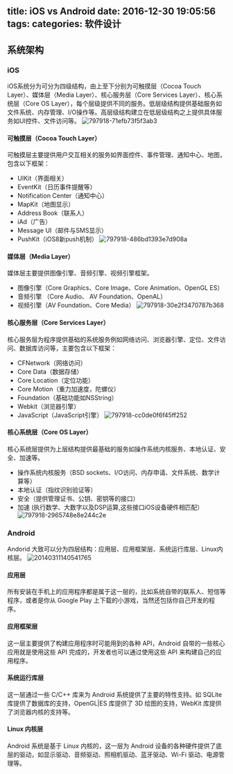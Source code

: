 title: iOS vs Android
date: 2016-12-30 19:05:56
tags:
categories: 软件设计
---

## 系统架构

### iOS
iOS系统分为可分为四级结构，由上至下分别为可触摸层（Cocoa Touch Layer）、媒体层（Media Layer）、核心服务层（Core Services Layer）、核心系统层（Core OS Layer），每个层级提供不同的服务。低层级结构提供基础服务如文件系统、内存管理、I/O操作等。高层级结构建立在低层级结构之上提供具体服务如UI控件、文件访问等。
![797918-71efb73f5f3ab3](http://file.blog.chaosky.tech/2016-12-30-797918-71efb73f5f3ab3c6.png)

#### 可触摸层（Cocoa Touch Layer）
可触摸层主要提供用户交互相关的服务如界面控件、事件管理、通知中心、地图，包含以下框架：
* UIKit（界面相关）
* EventKit（日历事件提醒等）
* Notification Center（通知中心）
* MapKit（地图显示）
* Address Book（联系人）
* iAd（广告）
* Message UI（邮件与SMS显示）
* PushKit（iOS8新push机制）
![797918-486bd1393e7d908a](http://file.blog.chaosky.tech/2016-12-30-797918-486bd1393e7d908a.jpg)


#### 媒体层（Media Layer）

媒体层主要提供图像引擎、音频引擎、视频引擎框架。
* 图像引擎（Core Graphics、Core Image、Core Animation、OpenGL ES）
* 音频引擎 （Core Audio、 AV Foundation、OpenAL）
* 视频引擎（AV Foundation、Core Media）
![797918-30e2f3470787b368](http://file.blog.chaosky.tech/2016-12-30-797918-30e2f3470787b368.jpg)

#### 核心服务层（Core Services Layer）
核心服务层为程序提供基础的系统服务例如网络访问、浏览器引擎、定位、文件访问、数据库访问等，主要包含以下框架：
* CFNetwork（网络访问）
* Core Data（数据存储）
* Core Location（定位功能）
* Core Motion（重力加速度，陀螺仪）
* Foundation（基础功能如NSString）
* Webkit（浏览器引擎）
* JavaScript（JavaScript引擎）
![797918-cc0de0f6f45ff252](http://file.blog.chaosky.tech/2016-12-30-797918-cc0de0f6f45ff252.jpg)

#### 核心系统层（Core OS Layer）
核心系统层提供为上层结构提供最基础的服务如操作系统内核服务、本地认证、安全、加速等。

* 操作系统内核服务（BSD sockets、I/O访问、内存申请、文件系统、数学计算等）
* 本地认证（指纹识别验证等）
* 安全（提供管理证书、公钥、密钥等的接口）
* 加速 (执行数学、大数字以及DSP运算,这些接口iOS设备硬件相匹配）
![797918-2965748e8e244c2e](http://file.blog.chaosky.tech/2016-12-30-797918-2965748e8e244c2e.jpg)

### Android

Andorid 大致可以分为四层结构：应用层、应用框架层、系统运行库层、Linux内核层。
![20140311140541765](http://file.blog.chaosky.tech/2016-12-30-20140311140541765.jpeg)


#### 应用层
所有安装在手机上的应用程序都是属于这一层的，比如系统自带的联系人、短信等程序，或者是你从 Google Play 上下载的小游戏，当然还包括你自己开发的程序。

#### 应用框架层
这一层主要提供了构建应用程序时可能用到的各种 API，Android 自带的一些核心应用就是使用这些 API 完成的，开发者也可以通过使用这些 API 来构建自己的应用程序。

#### 系统运行库层
这一层通过一些 C/C++ 库来为 Android 系统提供了主要的特性支持。如 SQLite 库提供了数据库的支持，OpenGL|ES 库提供了 3D 绘图的支持，WebKit 库提供了浏览器内核的支持等。

#### Linux 内核层
Android 系统是基于 Linux 内核的，这一层为 Android 设备的各种硬件提供了底层的驱动，如显示驱动、音频驱动、照相机驱动、蓝牙驱动、Wi-Fi 驱动、电源管理等。



